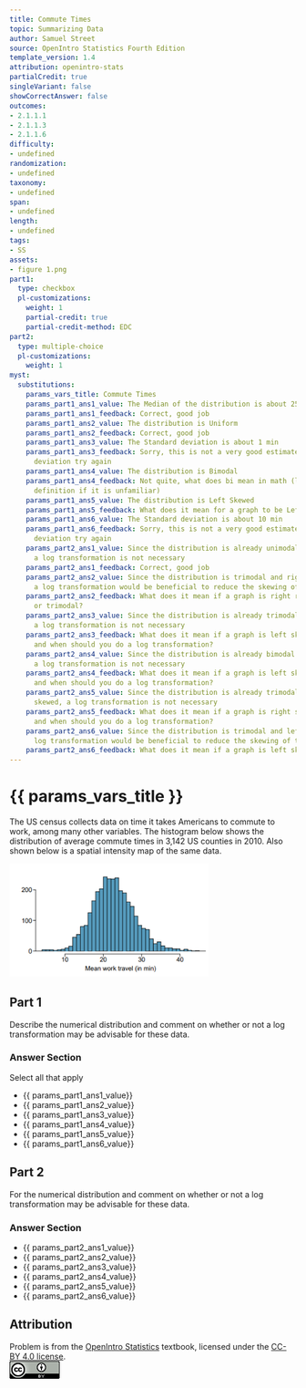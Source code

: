 ```yaml
---
title: Commute Times
topic: Summarizing Data
author: Samuel Street
source: OpenIntro Statistics Fourth Edition
template_version: 1.4
attribution: openintro-stats
partialCredit: true
singleVariant: false
showCorrectAnswer: false
outcomes:
- 2.1.1.1
- 2.1.1.3
- 2.1.1.6
difficulty:
- undefined
randomization:
- undefined
taxonomy:
- undefined
span:
- undefined
length:
- undefined
tags:
- SS
assets:
- figure 1.png
part1:
  type: checkbox
  pl-customizations:
    weight: 1
    partial-credit: true
    partial-credit-method: EDC
part2:
  type: multiple-choice
  pl-customizations:
    weight: 1
myst:
  substitutions:
    params_vars_title: Commute Times
    params_part1_ans1_value: The Median of the distribution is about 25 min
    params_part1_ans1_feedback: Correct, good job
    params_part1_ans2_value: The distribution is Uniform
    params_part1_ans2_feedback: Correct, good job
    params_part1_ans3_value: The Standard deviation is about 1 min
    params_part1_ans3_feedback: Sorry, this is not a very good estimate of the standard
      deviation try again
    params_part1_ans4_value: The distribution is Bimodal
    params_part1_ans4_feedback: Not quite, what does bi mean in math (look up the
      definition if it is unfamiliar)
    params_part1_ans5_value: The distribution is Left Skewed
    params_part1_ans5_feedback: What does it mean for a graph to be Left Skewed?
    params_part1_ans6_value: The Standard deviation is about 10 min
    params_part1_ans6_feedback: Sorry, this is not a very good estimate of the standard
      deviation try again
    params_part2_ans1_value: Since the distribution is already unimodal and symmetric,
      a log transformation is not necessary
    params_part2_ans1_feedback: Correct, good job
    params_part2_ans2_value: Since the distribution is trimodal and right skewed,
      a log transformation would be beneficial to reduce the skewing of the data
    params_part2_ans2_feedback: What does it mean if a graph is right right skewed
      or trimodal?
    params_part2_ans3_value: Since the distribution is already trimodal and left skewed,
      a log transformation is not necessary
    params_part2_ans3_feedback: What does it mean if a graph is left skewed, trimodal,
      and when should you do a log transformation?
    params_part2_ans4_value: Since the distribution is already bimodal and left skewed,
      a log transformation is not necessary
    params_part2_ans4_feedback: What does it mean if a graph is left skewed, bimodal,
      and when should you do a log transformation?
    params_part2_ans5_value: Since the distribution is already trimodal and right
      skewed, a log transformation is not necessary
    params_part2_ans5_feedback: What does it mean if a graph is right skewed, trimodal,
      and when should you do a log transformation?
    params_part2_ans6_value: Since the distribution is trimodal and left skewed, a
      log transformation would be beneficial to reduce the skewing of the data
    params_part2_ans6_feedback: What does it mean if a graph is left skewed or trimodal?
---
```

# {{ params_vars_title }}
The US census collects data on time it takes Americans to commute to work, among many other variables.
The histogram below shows the distribution of average commute times in 3,142 US counties in 2010.
Also shown below is a spatial intensity map of the same data.

<img src= "figure 1.png" width="350">

## Part 1

Describe the numerical distribution and comment on whether or not a log transformation may be advisable for these data.

### Answer Section

Select all that apply

- {{ params_part1_ans1_value}}
- {{ params_part1_ans2_value}}
- {{ params_part1_ans3_value}}
- {{ params_part1_ans4_value}}
- {{ params_part1_ans5_value}}
- {{ params_part1_ans6_value}}

## Part 2

For the numerical distribution and comment on whether or not a log transformation may be advisable for these data.

### Answer Section

- {{ params_part2_ans1_value}}
- {{ params_part2_ans2_value}}
- {{ params_part2_ans3_value}}
- {{ params_part2_ans4_value}}
- {{ params_part2_ans5_value}}
- {{ params_part2_ans6_value}}

## Attribution

Problem is from the [OpenIntro Statistics](https://openintro.org/book/os/) textbook, licensed under the [CC-BY 4.0 license](https://creativecommons.org/licenses/by/4.0/).<br>![Image representing the Creative Commons 4.0 BY license.](https://raw.githubusercontent.com/firasm/bits/master/by.png)